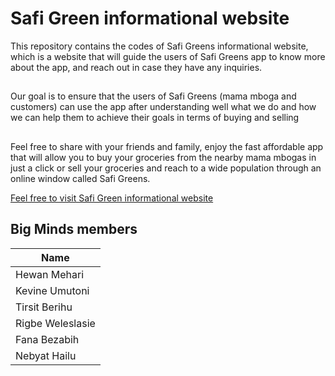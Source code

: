 # Safi Green informational website

This repository contains the codes of Safi Greens informational website, which is a website that will guide the users of Safi Greens app to know more about the app, and reach out in case they have any inquiries.

##

Our goal is to ensure that the users of Safi Greens (mama mboga and customers) can use the app after understanding well what we do and how we can help them to achieve their goals in terms of buying and selling 

##
Feel free to share with your friends and family, enjoy the fast affordable app that will allow you to buy your groceries from the nearby mama mbogas in just a click or sell your groceries and reach to a wide population through an online window called Safi Greens.


[Feel free to visit Safi Green informational website](https://kevineumutoni.github.io/SafiGreens-website/)



## Big Minds members 
| Name               | 
|--------------------|
| Hewan Mehari       |
| Kevine Umutoni     |
| Tirsit Berihu      | 
| Rigbe Weleslasie   |
| Fana Bezabih       |
| Nebyat Hailu       |
